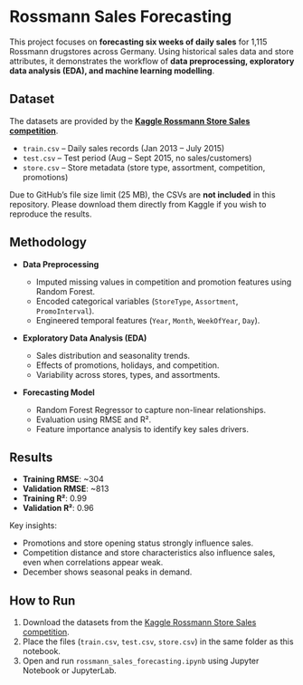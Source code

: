 # Rossmann Sales Forecasting  

This project focuses on **forecasting six weeks of daily sales** for 1,115 Rossmann drugstores across Germany. Using historical sales data and store attributes, it demonstrates the workflow of **data preprocessing, exploratory data analysis (EDA), and machine learning modelling**.  
 

## Dataset  
The datasets are provided by the **[Kaggle Rossmann Store Sales competition](https://www.kaggle.com/competitions/rossmann-store-sales)**.  

- `train.csv` – Daily sales records (Jan 2013 – July 2015)  
- `test.csv` – Test period (Aug – Sept 2015, no sales/customers)  
- `store.csv` – Store metadata (store type, assortment, competition, promotions)  

Due to GitHub’s file size limit (25 MB), the CSVs are **not included** in this repository. Please download them directly from Kaggle if you wish to reproduce the results.  


## Methodology  
- **Data Preprocessing**  
  - Imputed missing values in competition and promotion features using Random Forest.  
  - Encoded categorical variables (`StoreType`, `Assortment`, `PromoInterval`).  
  - Engineered temporal features (`Year`, `Month`, `WeekOfYear`, `Day`).  

- **Exploratory Data Analysis (EDA)**  
  - Sales distribution and seasonality trends.  
  - Effects of promotions, holidays, and competition.  
  - Variability across stores, types, and assortments.  

- **Forecasting Model**  
  - Random Forest Regressor to capture non-linear relationships.  
  - Evaluation using RMSE and R².  
  - Feature importance analysis to identify key sales drivers.  


## Results  
- **Training RMSE**: ~304  
- **Validation RMSE**: ~813  
- **Training R²**: 0.99  
- **Validation R²**: 0.96  

Key insights:  
- Promotions and store opening status strongly influence sales.  
- Competition distance and store characteristics also influence sales, even when correlations appear weak.  
- December shows seasonal peaks in demand.  


## How to Run  
1. Download the datasets from the [Kaggle Rossmann Store Sales competition](https://www.kaggle.com/competitions/rossmann-store-sales).  
2. Place the files (`train.csv`, `test.csv`, `store.csv`) in the same folder as this notebook.  
3. Open and run `rossmann_sales_forecasting.ipynb` using Jupyter Notebook or JupyterLab.  
